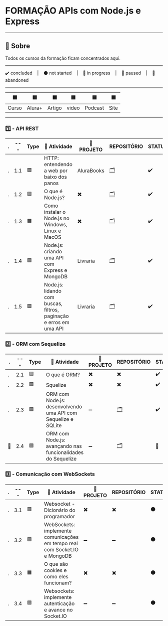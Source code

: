 # FORMAÇÃO APIs com Node.js e Express

---

## 📌 Sobre
  Todos os cursos da formação ficam concentrados aqui.

---

<p>
  ✔️ concluded &nbsp;&nbsp;&nbsp;|&nbsp;&nbsp;&nbsp;
  ⚫ not started &nbsp;&nbsp;&nbsp;|&nbsp;&nbsp;&nbsp;
  🔵 in progress &nbsp;&nbsp;&nbsp;|&nbsp;&nbsp;&nbsp;
  🔶 paused &nbsp;&nbsp;&nbsp;|&nbsp;&nbsp;&nbsp;
  🔴 abandoned 
</p>

---
| 🟪 | 🟦 | 🟫 | 🟥 | 🟨 | 🟩 |
| --- | --- | --- | --- | --- | --- |
| Curso | Alura+ | Artigo | video | Podcast | Site |

---

### 1️⃣ - API REST
| . | --- | Type | 📘 Atividade | 🔗 PROJETO | REPOSITÓRIO | STATUS |
| --- | --- | --- | --- | --- | --- | --- |
| . | 1.1 | 🟪 | HTTP: entendendo a web por baixo dos panos | AluraBooks | [🗂️](./http/) | ✔️ |
| . | 1.2 | 🟦 | O que é Node.js? | ✖️ | [🗂️](./O_que_e_NodeJS/) | ✔️ |
| . | 1.3 | 🟫 | Como instalar o Node.js no Windows, Linux e MacOS | ✖️ | [🗂️](./Como_Instalar_NodeJS.md) | ✔️ |
| . | 1.4 | 🟪 | Node.js: criando uma API com Express e MongoDB | Livraria | [🗂️](./NodeJS_APIRest_Express_MongoDB/) | ✔️ |
| . | 1.5 | 🟪 | Node.js: lidando com buscas, filtros, paginação e erros em uma API | Livraria | [🗂️](./NodeJS_Buscas_Filtros_Paginacao_Erros/) | ✔️ |


### 2️⃣ - ORM com Sequelize
| . | --- | Type | 📘 Atividade | 🔗 PROJETO | REPOSITÓRIO | STATUS |
| --- | --- | --- | --- | --- | --- | --- |
| . | 2.1 | 🟦 | O que é ORM? | ✖️ | ✖️ | ✔️ |
| . | 2.2 | 🟩 | Squelize | ✖️ | ✖️ | ✔️ |
| .| 2.3 | 🟪 | ORM com Node.js: desenvolvendo uma API com Sequelize e SQLite | ➖ | [🗂️](./ORM_NodeJS_API_com_Sequelize_e_SQLite/) | ✔️ |
| 🚩 | 2.4 | 🟪 | ORM com Node.js: avançando nas funcionalidades do Sequelize | ➖ | [🗂️](./ORM_NodeJS_Avancando_Funcionalidades_Sequelize/) | 🔵 |


### 3️⃣ - Comunicação com WebSockets
| . | --- | Type | 📘 Atividade | 🔗 PROJETO | REPOSITÓRIO | STATUS |
| --- | --- | --- | --- | --- | --- | --- |
| . | 3.1 | 🟥 | Websocket - Dicionário do programador | ✖️ | ✖️ | ⚫ |
| . | 3.2 | 🟪 | WebSockets: implemente comunicações em tempo real com Socket.IO e MongoDB | ➖ | ➖ | ⚫ |
| . | 3.3 | 🟫 | O que são cookies e como eles funcionam? | ✖️ | ✖️ | ⚫ |
| . | 3.4 | 🟪 | Websockets: implemente autenticação e avance no Socket.IO | ➖ | ➖ | ⚫ |

